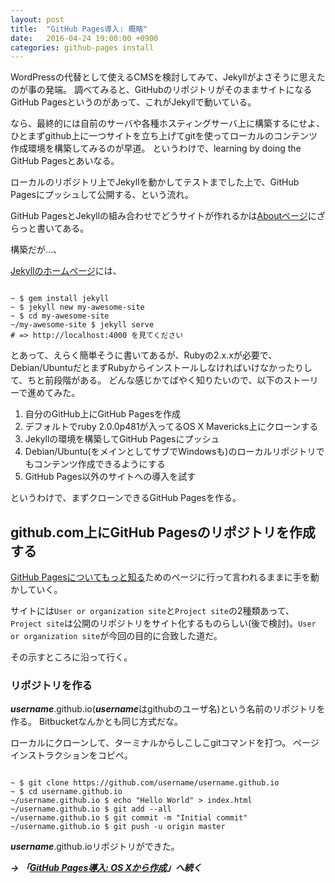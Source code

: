 ```yaml
---
layout: post
title:  "GitHub Pages導入: 概略"
date:   2016-04-24 19:00:00 +0900
categories: github-pages install
---
```


WordPressの代替として使えるCMSを検討してみて、Jekyllがよさそうに思えたのが事の発端。
調べてみると、GitHubのリポジトリがそのままサイトになるGitHub Pagesというのがあって、これがJekyllで動いている。

なら、最終的には自前のサーバや各種ホスティングサーバ上に構築するにせよ、
ひとまずgithub上に一つサイトを立ち上げてgitを使ってローカルのコンテンツ作成環境を構築してみるのが早道。
というわけで、learning by doing the GitHub Pagesとあいなる。

ローカルのリポジトリ上でJekyllを動かしてテストまでした上で、GitHub Pagesにプッシュして公開する、という流れ。

GitHub PagesとJekyllの組み合わせでどうサイトが作れるかは[Aboutページ](https://help.github.com/articles/about-github-pages-and-jekyll/)にざらっと書いてある。

構築だが…、

[Jekyllのホームページ](http://jekyllrb-ja.github.io)には、

```````````````````````````````````````

~ $ gem install jekyll
~ $ jekyll new my-awesome-site
~ $ cd my-awesome-site
~/my-awesome-site $ jekyll serve
# => http://localhost:4000 を見てください

```````````````````````````````````````

とあって、えらく簡単そうに書いてあるが、Rubyの2.x.xが必要で、Debian/UbuntuだとまずRubyからインストールしなければいけなかったりして、ちと前段階がある。
どんな感じかてばやく知りたいので、以下のストーリーで進めてみた。

1. 自分のGitHub上にGitHub Pagesを作成
1. デフォルトでruby 2.0.0p481が入ってるOS X Mavericks上にクローンする
1. Jekyllの環境を構築してGitHub Pagesにプッシュ
1. Debian/Ubuntu(をメインとしてサブでWindowsも)のローカルリポジトリでもコンテンツ作成できるようにする
1. GitHub Pages以外のサイトへの導入を試す

というわけで、まずクローンできるGitHub Pagesを作る。

## github.com上にGitHub Pagesのリポジトリを作成する

[GitHub Pagesについてもっと知る](https://pages.github.com)ためのページに行って言われるままに手を動かしていく。

サイトには`User or organization site`と`Project site`の2種類あって、`Project site`は公開のリポジトリをサイト化するものらしい(後で検討)。`User or organization site`が今回の目的に合致した道だ。

その示すところに沿って行く。

### リポジトリを作る

***username***.github.io(***username***はgithubのユーザ名)という名前のリポジトリを作る。
Bitbucketなんかとも同じ方式だな。

ローカルにクローンして、ターミナルからしこしこgitコマンドを打つ。
ページインストラクションをコピペ。

````````````````````````````````````````````

~ $ git clone https://github.com/username/username.github.io
~ $ cd username.github.io
~/username.github.io $ echo "Hello World" > index.html
~/username.github.io $ git add --all
~/username.github.io $ git commit -m "Initial commit"
~/username.github.io $ git push -u origin master

````````````````````````````````````````````

***username***.github.ioリポジトリができた。



***→ 「[GitHub Pages導入: OS Xから作成](github-pages-01.html)」へ続く***

